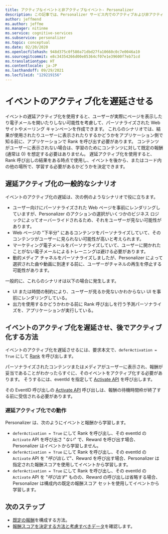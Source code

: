 ```yaml
---
title: アクティブなイベントと非アクティブなイベント- Personalizer
description: この記事では、Personalizer サービス内でのアクティブおよび非アクティブなイベントの使用について説明します。
author: jeffmend
ms.author: jeffme
ms.manager: nitinme
ms.service: cognitive-services
ms.subservice: personalizer
ms.topic: conceptual
ms.date: 02/20/2020
ms.openlocfilehash: 948d375c0f580a71dbd27fa10660c0c7e0046a10
ms.sourcegitcommit: e8c34354266d00e85364cf07e1e39600f7eb71cd
ms.translationtype: HT
ms.contentlocale: ja-JP
ms.lasthandoff: 09/29/2021
ms.locfileid: "129219156"
---
```

# <a name="defer-event-activation"></a>イベントのアクティブ化を遅延させる

イベントの遅延アクティブ化を使用すると、ユーザーが実際にページを表示したり電子メールを開いたりしない可能性を考慮して、パーソナライズされた Web サイトやメーリング キャンペーンを作成できます。 これらのシナリオでは、結果が使用されたりユーザーに表示されたりするかどうかをアプリケーション側で知る前に、アプリケーションで Rank を呼び出す必要があります。 コンテンツがユーザーに表示されない場合は、学習のためにコンテンツに対して既定の報酬 (通常は 0) を想定する必要はありません。
遅延アクティブ化を使用すると、Rank 呼び出しの結果をある時点で使用し、イベントを後から、またはコード内の他の場所で、学習する必要があるかどうかを決定できます。

## <a name="typical-scenarios-for-deferred-activation"></a>遅延アクティブ化の一般的なシナリオ

イベントのアクティブ化の遅延は、次の例のようなシナリオで役に立ちます。

* ユーザー向けにパーソナライズされた Web ページを事前にレンダリングしていますが、Personalizer のアクションの選択がいくつかのビジネス ロジックによってオーバーライドされるため、それをユーザーが見ない可能性があります。
* Web ページの "下半分" にあるコンテンツをパーソナライズしていて、そのコンテンツがユーザーに見られない可能性が高いと考えられます。
* マーケティング電子メールをパーソナライズしていて、ユーザーに開かれたことがない電子メールによるトレーニングは避ける必要があります。
* 動的メディア チャネルをパーソナライズしましたが、Personalizer によって選択された曲や動画に到達する前に、ユーザーがチャネルの再生を停止する可能性があります。 

一般的に、これらのシナリオは以下の場合に発生します。

* UI または時間の制約により、ユーザーが見るか見ないかわからない UI を事前にレンダリングしている。
* 出力を使用するかどうかわかる前に Rank 呼び出しを行う予測パーソナライズを、アプリケーションが実行している。

## <a name="how-to-defer-activation-and-later-activate-events"></a>イベントのアクティブ化を遅延させ、後でアクティブ化する方法

イベントのアクティブ化を遅延させるには、要求本文で、`deferActivation = True` にして [Rank](https://westus2.dev.cognitive.microsoft.com/docs/services/personalizer-api/operations/Rank) を呼び出します。

パーソナライズされたコンテンツまたはメディアがユーザーに表示され、報酬が妥当であることがわかったらすぐに、そのイベントをアクティブ化する必要があります。 そうするには、eventId を指定して [Activate API](https://westus2.dev.cognitive.microsoft.com/docs/services/personalizer-api/operations/Activate) を呼び出します。


その EventID 呼び出しの [Activate API](https://westus2.dev.cognitive.microsoft.com/docs/services/personalizer-api/operations/Activate) 呼び出しは、報酬の待機時間枠が終了する前に受信される必要があります。

### <a name="behavior-with-deferred-activation"></a>遅延アクティブ化での動作 

Personalizer は、次のようにイベントと報酬から学習します。
* `deferActivation = True` にして Rank を呼び出し、その eventId の `Activate` API を呼び出さ "*ない*" で、Reward を呼び出す場合、Personalizer はイベントから学習しません。
* `deferActivation = True` にして Rank を呼び出し、その eventId の `Activate` API を "*呼び出して*"、Reward を呼び出す場合、Personalizer は指定された報酬スコアを使用してイベントから学習します。
* `deferActivation = True` にして Rank を呼び出し、その eventId の `Activate` API を "*呼び出す*" ものの、Reward の呼び出しは省略する場合、Personalizer は構成内の既定の報酬スコア セットを使用してイベントから学習します。

## <a name="next-steps"></a>次のステップ
* [既定の報酬](how-to-settings.md#configure-rewards-for-the-feedback-loop)を構成する方法。
* [報酬スコアを決定する方法と考慮すべきデータ](concept-rewards.md)を確認します。
